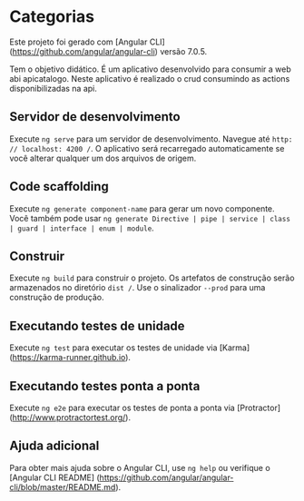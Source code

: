 # Categorias

Este projeto foi gerado com [Angular CLI] (https://github.com/angular/angular-cli) versão 7.0.5.

Tem o objetivo didático. É um aplicativo desenvolvido para consumir a web abi apicatalogo. Neste aplicativo é realizado o crud consumindo as actions disponibilizadas na api.

## Servidor de desenvolvimento

Execute `ng serve` para um servidor de desenvolvimento. Navegue até `http: // localhost: 4200 /`. O aplicativo será recarregado automaticamente se você alterar qualquer um dos arquivos de origem.

## Code scaffolding

Execute `ng generate component-name` para gerar um novo componente. Você também pode usar `ng generate Directive | pipe | service | class | guard | interface | enum | module`.

## Construir

Execute `ng build` para construir o projeto. Os artefatos de construção serão armazenados no diretório `dist /`. Use o sinalizador `--prod` para uma construção de produção.

## Executando testes de unidade

Execute `ng test` para executar os testes de unidade via [Karma] (https://karma-runner.github.io).

## Executando testes ponta a ponta

Execute `ng e2e` para executar os testes de ponta a ponta via [Protractor] (http://www.protractortest.org/).

## Ajuda adicional

Para obter mais ajuda sobre o Angular CLI, use `ng help` ou verifique o [Angular CLI README] (https://github.com/angular/angular-cli/blob/master/README.md).
